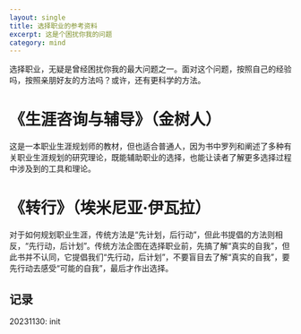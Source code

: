 ```yaml
---
layout: single
title: 选择职业的参考资料
excerpt: 这是个困扰你我的问题
category: mind
---
```




选择职业，无疑是曾经困扰你我的最大问题之一。面对这个问题，按照自己的经验吗，按照亲朋好友的方法吗？或许，还有更科学的方法。



# 《生涯咨询与辅导》（金树人）

这是一本职业生涯规划师的教材，但也适合普通人，因为书中罗列和阐述了多种有关职业生涯规划的研究理论，既能辅助职业的选择，也能让读者了解更多选择过程中涉及到的工具和理论。



# 《转行》（埃米尼亚·伊瓦拉）

对于如何规划职业生涯，传统方法是“先计划，后行动”，但此书提倡的方法则相反，“先行动，后计划”。传统方法企图在选择职业前，先搞了解“真实的自我”，但此书并不认同，它提倡我们“先行动，后计划”，不要盲目去了解“真实的自我”，要先行动去感受“可能的自我”，最后才作出选择。



## 记录

20231130: init